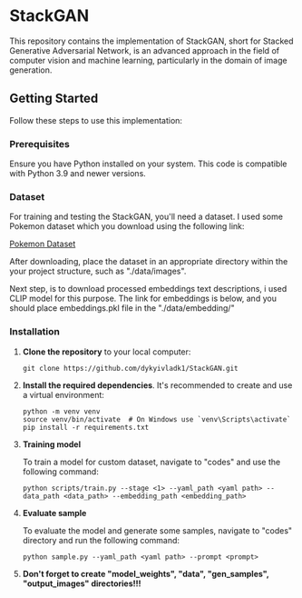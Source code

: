 # StackGAN

This repository contains the implementation of StackGAN, short for Stacked Generative Adversarial Network, is an advanced approach in the field of computer vision and machine learning, particularly in the domain of image generation.

## Getting Started

Follow these steps to use this implementation:

### Prerequisites

Ensure you have Python installed on your system. This code is compatible with Python 3.9 and newer versions.

### Dataset

For training and testing the StackGAN, you'll need a dataset. I used some Pokemon dataset which you download using the following link:

[Pokemon Dataset](https://www.kaggle.com/datasets/thedevastator/pokemon-llava-images-and-text-descriptions)

After downloading, place the dataset in an appropriate directory within the your project structure, such as "./data/images".

Next step, is to download processed embeddings text descriptions, i used CLIP model for this purpose. The link for embeddings is below, and you should place embeddings.pkl file in the "./data/embedding/"

### Installation

1. **Clone the repository** to your local computer:

    ```
    git clone https://github.com/dykyivladk1/StackGAN.git
    ```


2. **Install the required dependencies**. It's recommended to create and use a virtual environment:

    ```
    python -m venv venv
    source venv/bin/activate  # On Windows use `venv\Scripts\activate`
    pip install -r requirements.txt
    ```

3. **Training model**

    To train a model for custom dataset, navigate to "codes" and use the following command:
    
    ```
    python scripts/train.py --stage <1> --yaml_path <yaml path> --data_path <data_path> --embedding_path <embedding_path>
    ```

4. **Evaluate sample** 

    To evaluate the model and generate some samples, navigate to "codes" directory and run the following command:

    ```
    python sample.py --yaml_path <yaml path> --prompt <prompt>
    ```

5. **Don't forget to create "model_weights", "data", "gen_samples", "output_images" directories!!!**
